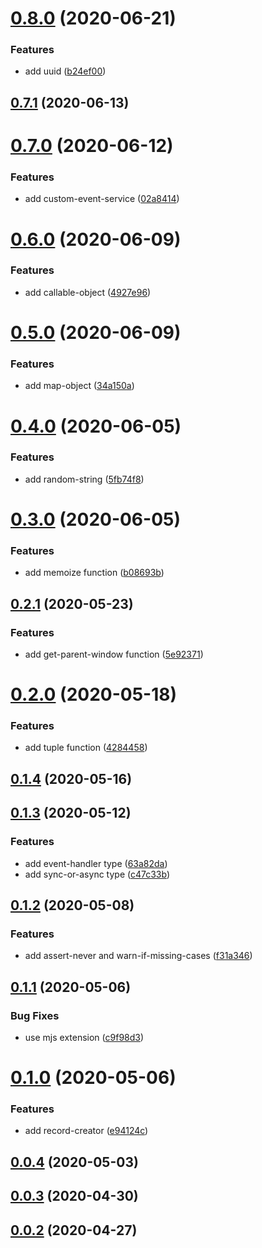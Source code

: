 # [0.8.0](https://github.com/ICodeMyOwnLife/cb-toolset/compare/0.7.1...0.8.0) (2020-06-21)


### Features

* add uuid ([b24ef00](https://github.com/ICodeMyOwnLife/cb-toolset/commit/b24ef0007a4834ce6fb5b79e8b96593fe29baed5))

## [0.7.1](https://github.com/ICodeMyOwnLife/cb-toolset/compare/0.7.0...0.7.1) (2020-06-13)

# [0.7.0](https://github.com/ICodeMyOwnLife/cb-toolset/compare/0.6.0...0.7.0) (2020-06-12)


### Features

* add custom-event-service ([02a8414](https://github.com/ICodeMyOwnLife/cb-toolset/commit/02a84142a559f8554b2fbcdeb5d74b0f25a3b1b5))

# [0.6.0](https://github.com/ICodeMyOwnLife/cb-toolset/compare/0.5.0...0.6.0) (2020-06-09)


### Features

* add callable-object ([4927e96](https://github.com/ICodeMyOwnLife/cb-toolset/commit/4927e96fb5cf5915c12749642f3b39c40b96bc0f))

# [0.5.0](https://github.com/ICodeMyOwnLife/cb-toolset/compare/0.4.0...0.5.0) (2020-06-09)


### Features

* add map-object ([34a150a](https://github.com/ICodeMyOwnLife/cb-toolset/commit/34a150a16ea6baf424d5c0022f7786f0a8fb35d6))



# [0.4.0](https://github.com/ICodeMyOwnLife/cb-toolset/compare/0.4.0...0.5.0) (2020-06-05)


### Features

* add random-string ([5fb74f8](https://github.com/ICodeMyOwnLife/cb-toolset/commit/5fb74f87a45f0e025072ad83f11712f8c93f87d7))



# [0.3.0](https://github.com/ICodeMyOwnLife/cb-toolset/compare/0.4.0...0.5.0) (2020-06-05)


### Features

* add memoize function ([b08693b](https://github.com/ICodeMyOwnLife/cb-toolset/commit/b08693bc50ebc1eb39384ea36f1d7adb4f088672))



## [0.2.1](https://github.com/ICodeMyOwnLife/cb-toolset/compare/0.4.0...0.5.0) (2020-05-23)


### Features

* add get-parent-window function ([5e92371](https://github.com/ICodeMyOwnLife/cb-toolset/commit/5e9237129880959ae47bd0fde2d464ffb340f2d8))



# [0.2.0](https://github.com/ICodeMyOwnLife/cb-toolset/compare/0.4.0...0.5.0) (2020-05-18)


### Features

* add tuple function ([4284458](https://github.com/ICodeMyOwnLife/cb-toolset/commit/4284458f17b936a9b6b1b79844fb5d346c06b0ae))



## [0.1.4](https://github.com/ICodeMyOwnLife/cb-toolset/compare/0.4.0...0.5.0) (2020-05-16)



## [0.1.3](https://github.com/ICodeMyOwnLife/cb-toolset/compare/0.4.0...0.5.0) (2020-05-12)


### Features

* add event-handler type ([63a82da](https://github.com/ICodeMyOwnLife/cb-toolset/commit/63a82da847006e7df12b1a7ae6d427925085713d))
* add sync-or-async type ([c47c33b](https://github.com/ICodeMyOwnLife/cb-toolset/commit/c47c33b778f4983fb000a0c0433c438343d1c0f9))



## [0.1.2](https://github.com/ICodeMyOwnLife/cb-toolset/compare/0.4.0...0.5.0) (2020-05-08)


### Features

* add assert-never and warn-if-missing-cases ([f31a346](https://github.com/ICodeMyOwnLife/cb-toolset/commit/f31a3465fb91980a0c0c48a355583758e2c042c5))



## [0.1.1](https://github.com/ICodeMyOwnLife/cb-toolset/compare/0.4.0...0.5.0) (2020-05-06)


### Bug Fixes

* use mjs extension ([c9f98d3](https://github.com/ICodeMyOwnLife/cb-toolset/commit/c9f98d34ee1d9305a127b51554a0fac4e03e467b))



# [0.1.0](https://github.com/ICodeMyOwnLife/cb-toolset/compare/0.4.0...0.5.0) (2020-05-06)


### Features

* add record-creator ([e94124c](https://github.com/ICodeMyOwnLife/cb-toolset/commit/e94124ca05249407665193e56ff04b4ce71443ee))



## [0.0.4](https://github.com/ICodeMyOwnLife/cb-toolset/compare/0.4.0...0.5.0) (2020-05-03)



## [0.0.3](https://github.com/ICodeMyOwnLife/cb-toolset/compare/0.4.0...0.5.0) (2020-04-30)



## [0.0.2](https://github.com/ICodeMyOwnLife/cb-toolset/compare/0.4.0...0.5.0) (2020-04-27)

